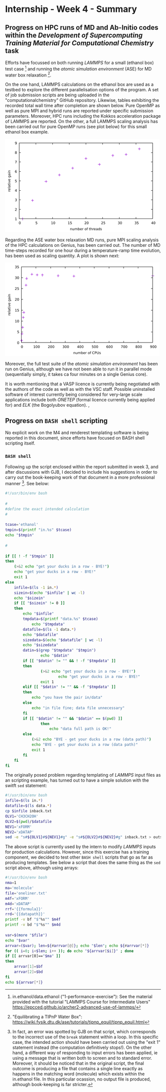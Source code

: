 # Internship - Week 4 - Summary

## Progress on HPC runs of MD and Ab-Initio codes within the *Development of Supercomputing Training Material for Computational Chemistry* task

Efforts have focussed on both running *LAMMPS* for a small (ethanol box) test case [^1] and running the *atomic simulation environment* (ASE) for MD water box relaxation [^2]. 

On the one hand, LAMMPS calculations on the ethanol box are used as a testbed to explore the different parallelisation options of the program. A set of job submission scripts are being uploaded in the "computationalchemistry" GitHub repository. Likewise, tables exhibiting the recorded total wall time after completion are shown below. Pure OpenMP as well as pure MPI and hybrid runs are reported under specific submission parameters. Moreover, HPC runs including the Kokkos acceleration package of LAMMPS are reported. On the other, a full LAMMPS scaling analysis has been carried out for pure OpenMP runs (see plot below) for this small ethanol box example.

![](gainLAMMPS.png)

Regarding the ASE water box relaxation MD runs, pure MPI scaling analysis of the HPC calculations on Genius, has been carried out. The number of MD time-steps recorded for one hour during a temperature-ramp time evolution, has been used as scaling quantity. A plot is shown next: 

![](gainASE.png)

Moreover, the full test suite of the *atomic simulation environment* has been run on Genius, although we have not been able to run it in parallel mode (sequentially simply, it takes ca four minutes on a single Genius core).

It is worth mentioning that a VASP licence is currently being negotiated with the authors of the code as well as with the VSC staff. Possible uninstalled software of interest currently being considered for very-large scale applications include both *ONETEP* (formal licence currently being applied for) and *ELK* (the Bogolyubov equation).
,
## Progress on `BASH shell` scripting

No explicit work on the M4 and renderest templating software is being reported in this document, since efforts have focused on BASH shell scripting itself.  

### `BASH shell`

Following up the script enclosed within the report submitted in week 3, and after discussions with GJB, I decided to include his suggestions in order to carry out the book-keeping work of that document in a more professional manner [^3]. See below:
```bash
#!/usr/bin/env bash

#
#define the exact intended calculation
#

tcase='ethanol'
tmpin=$(printf "in.%s" $tcase)
echo "$tmpin"

#

if [[ ! -f "$tmpin" ]]
then
	(>&2 echo "get your ducks in a row - BYE!")
	echo "get your ducks in a row - BYE!"
	exit 1
else
	infile=$(ls -1 in.*)
	sizein=$(echo "$infile" | wc -l)
	echo "$sizein"
	if [[ "$sizein" != 0 ]] 
	then
		echo "$infile"
		tmpdata=$(printf "data.%s" $tcase)
	        echo "$tmpdata"
		datafile=$(ls -1 data.*)
		echo "$datafile"
		sizedata=$(echo "$datafile" | wc -l)
		echo "$sizedata"
		datin=$(grep "$tmpdata" "$tmpin")
                echo "$datin"
		if [[ "$datin" != "" && ! -f "$tmpdata" ]]
		then
		        (>&2 echo "get your ducks in a row - BYE!")
                        echo "get your ducks in a row - BYE!"
        		exit 1
		elif [[ "$datin" != "" && -f "$tmpdata" ]]
		then
			echo "you have the pair in/data"
		else
			echo "in file fine; data file unnecessary"
		fi
		if [[ "$datin" != "" && "$datin" == $(pwd) ]]
                then
	                echo "data full path is OK!"
		else
			(>&2 echo "BYE - get your ducks in a row (data path)")
			echo "BYE - get your ducks in a row (data path)"
			exit 1
		fi
	fi
fi
```
The originally posed problem regarding templating of *LAMMPS* input files as an scripting example, has turned out to have a simple solution with the switft `sed` statement:  
```bash
#!/usr/bin/env bash
infile=$(ls in.*)
datafile=$(ls data.*)
cp $infile inback.txt
OLV1='CH3CH2OH'
OLV2=$(pwd)/$datafile
NEV1='xFORM'
NEV2='xDATAP'
sed -e "s#${OLV1}#${NEV1}#g" -e "s#${OLV2}#${NEV2}#g" inback.txt > outsedM4.txt
```
The above script is currently used by the intern to modify *LAMMPS* inputs for production calculations. However, since this exercise has a training component, we decided to test other `BASH shell` scripts that go as far as producing templates. See below a script that does the same thing as the `sed` script above, although using arrays:
```bash
#!/usr/bin/env bash
nma=1
ma='molecule'
file='oneliner.txt'
m4f='xFORM'
m4d='xDATAP'
rrf='{{formula}}'
rrd='{{datapath}}'
printf -v bf "$"%s"" $m4f
printf -v bd "$"%s"" $m4d

var=$(more "$file")
echo "$var"
arrvar=($var); len=${#arrvar[@]}; echo "$len"; echo ${#arrvar[*]}
for (( i=0; i<$len; i++ )); do echo "${arrvar[$i]}" ; done
if [[ arrvar[0]=="$ma" ]]
then
	arrvar[1]=$bf
	arrvar[2]=$bd
fi
echo ${arrvar[*]}
```


[^1]: in.ethanol/data.ethanol ("1-performance-exercise"): See the material provided with the tutorial "LAMMPS Course for Intermediate Users" https://epcced.github.io/archer2-advanced-use-of-lammps/
[^2]: "Equilibrating a TIPnP Water Box": https://wiki.fysik.dtu.dk/ase/tutorials/tipnp_equil/tipnp_equil.html
[^3]: In fact, an error was spotted by GJB on that script, which corresponds to the incorrect use of the `break` statement within a loop. In this specific case, the intended action should have been carried out using the "exit 1" statement instead (the computation definitively stops!). On the other hand, a different way of responding to input errors has been applied, ie using a message that is written both to screen and to standard error. Moreover, it should be noticed that in the original script, the final outcome is producing a file that contains a single line exactly as happens in the matching word (molecule) which exists within the in.ethanol file. In this particular ocassion, no output file is produced, although book-keeping is far stricter.
